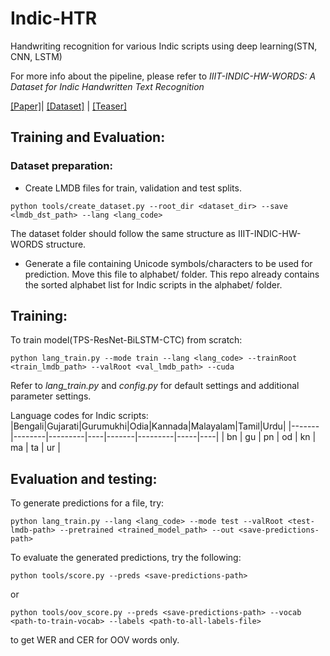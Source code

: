 # Indic-HTR
Handwriting recognition for various Indic scripts using deep learning(STN, CNN, LSTM)

For more info about the pipeline, please refer to *IIIT-INDIC-HW-WORDS: A Dataset for Indic Handwritten Text Recognition*

[\[Paper\]](http://cvit.iiit.ac.in/images/ConferencePapers/2021/iiit-indic-hw-words.pdf)| [\[Dataset\]](http://cvit.iiit.ac.in/research/projects/cvit-projects/iiit-indic-hw-words) | [\[Teaser\]](http://cvit.iiit.ac.in/images/Projects/iiit-indic-hw-words/331.mp4)

## Training and Evaluation:

### Dataset preparation:
- Create LMDB files for train, validation and test splits.
```
python tools/create_dataset.py --root_dir <dataset_dir> --save <lmdb_dst_path> --lang <lang_code>
```
The dataset folder should follow the same structure as IIIT-INDIC-HW-WORDS structure.

- Generate a file containing Unicode symbols/characters to be used for prediction. Move this file to alphabet/ folder.
  This repo already contains the sorted alphabet list for Indic scripts in the alphabet/ folder.

## Training:

To train model(TPS-ResNet-BiLSTM-CTC) from scratch:
```
python lang_train.py --mode train --lang <lang_code> --trainRoot <train_lmdb_path> --valRoot <val_lmdb_path> --cuda
```
Refer to *lang_train.py* and *config.py* for default settings and additional parameter settings.

Language codes for Indic scripts:
|Bengali|Gujarati|Gurumukhi|Odia|Kannada|Malayalam|Tamil|Urdu|
|-------|--------|---------|----|-------|---------|-----|----|
|   bn  |   gu   |    pn   | od |   kn  |    ma   |  ta | ur |

## Evaluation and testing:
To generate predictions for a <test-lmdb> file, try:
```
python lang_train.py --lang <lang_code> --mode test --valRoot <test-lmdb-path> --pretrained <trained_model_path> --out <save-predictions-path> 
```
To evaluate the generated predictions, try the following:
```
python tools/score.py --preds <save-predictions-path>
```
or
```
python tools/oov_score.py --preds <save-predictions-path> --vocab <path-to-train-vocab> --labels <path-to-all-labels-file>
```
to get WER and CER for OOV words only.

```
